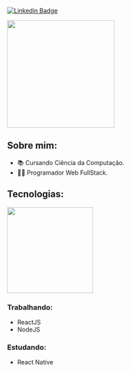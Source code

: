 [![Linkedin Badge](https://img.shields.io/badge/-LinkedIn-blue?style=flat-square&logo=Linkedin&logoColor=white&link=https://www.linkedin.com/in/lucas-bittencourt/)](https://www.linkedin.com/in/lucas-massignani-coelho-da-silva-a22218176/)

<img height="250" src = "https://media.giphy.com/media/xT3i1acWS2AQRKHgZi/giphy.gif">

## Sobre mim: 
- 📚 Cursando Ciência da Computação.
- 👨‍💻 Programador Web FullStack.



## Tecnologias:
<img height="200" src = "https://media.giphy.com/media/CTX0ivSQbI78A/giphy.gif">

### Trabalhando:
- ReactJS
- NodeJS

### Estudando:
- React Native
